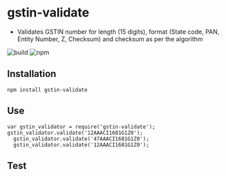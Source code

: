 # gstin-validate

* Validates GSTIN number for length (15 digits), format (State code, PAN, Entity Number, Z, Checksum) and checksum as per the algorithm

![build](https://github.com/haywithamit/gstin-validate/badges/master/build.svg)
![npm](https://img.shields.io/npm/dw/gstin-validate.svg)

## Installation 

    npm install gstin-validate

## Use

    var gstin_validator = require('gstin-validate');
    gstin_validator.validate('12AAACI1681G1Z0');
	  gstin_validator.validate('47AAACI1681G1Z0');
	  gstin_validator.validate('12AAACI1681G1Z0');

## Test
